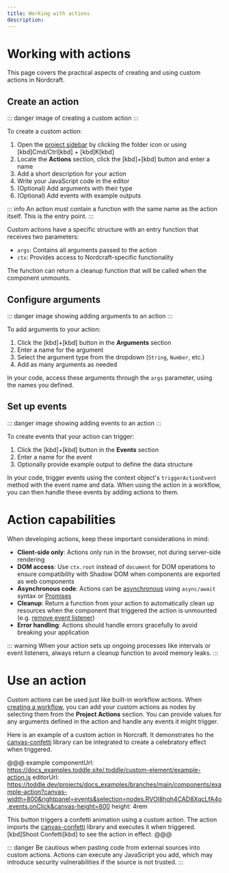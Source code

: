 ```yaml
---
title: Working with actions
description:
---
```


# Working with actions
This page covers the practical aspects of creating and using custom actions in Nordcraft.

## Create an action

::: danger
image of creating a custom action
:::

To create a custom action:
1. Open the [project sidebar](/the-editor/project-sidebar) by clicking the folder icon or using [kbd]Cmd/Ctrl[kbd] + [kbd]K[kbd]
2. Locate the **Actions** section, click the [kbd]+[kbd] button and enter a name
3. Add a short description for your action
4. Write your JavaScript code in the editor
5. (Optional) Add arguments with their type
6. (Optional) Add events with example outputs

::: info
An action must contain a function with the same name as the action itself. This is the entry point.
:::

Custom actions have a specific structure with an entry function that receives two parameters:
- `args`: Contains all arguments passed to the action
- `ctx`: Provides access to Nordcraft-specific functionality

The function can return a cleanup function that will be called when the component unmounts.

## Configure arguments

::: danger
image showing adding arguments to an action
:::

To add arguments to your action:
1. Click the [kbd]+[kbd] button in the **Arguments** section
2. Enter a name for the argument
3. Select the argument type from the dropdown (`String`, `Number`, etc.)
4. Add as many arguments as needed

In your code, access these arguments through the `args` parameter, using the names you defined.

## Set up events

::: danger
image showing adding events to an action
:::

To create events that your action can trigger:
1. Click the [kbd]+[kbd] button in the **Events** section
2. Enter a name for the event
3. Optionally provide example output to define the data structure

In your code, trigger events using the context object's `triggerActionEvent` method with the event name and data. When using the action in a workflow, you can then handle these events by adding actions to them.

# Action capabilities
When developing actions, keep these important considerations in mind:
- **Client-side only**: Actions only run in the browser, not during server-side rendering
- **DOM access**: Use `ctx.root` instead of `document` for DOM operations to ensure compatibility with Shadow DOM when components are exported as web components
- **Asynchronous code**: Actions can be [asynchronous](https://developer.mozilla.org/en-US/docs/Web/JavaScript/Reference/Statements/async_function) using `async/await` syntax or [Promises](https://developer.mozilla.org/en-US/docs/Web/JavaScript/Reference/Global_Objects/Promise)
- **Cleanup**: Return a function from your action to automatically clean up resources when the component that triggered the action is unmounted (e.g. [remove event listener](https://developer.mozilla.org/en-US/docs/Web/API/EventTarget/removeEventListener))
- **Error handling**: Actions should handle errors gracefully to avoid breaking your application

::: warning
When your action sets up ongoing processes like intervals or event listeners, always return a cleanup function to avoid memory leaks.
:::

# Use an action
Custom actions can be used just like built-in workflow actions. When [creating a workflow](/workflows/working-with-workflows), you can add your custom actions as nodes by selecting them from the **Project Actions** section. You can provide values for any arguments defined in the action and handle any events it might trigger.

Here is an example of a custom action in Norcraft. It demonstrates ho the [canvas-confetti](https://github.com/catdad/canvas-confetti) library can be integrated to create a celebratory effect when triggered.

@@@ example
componentUrl: https://docs_examples.toddle.site/.toddle/custom-element/example-action.js
editorUrl: https://toddle.dev/projects/docs_examples/branches/main/components/example-action?canvas-width=800&rightpanel=events&selection=nodes.RVOI8hoh4CAD8XqcLfA4o.events.onClick&canvas-height=800
height: 4rem

This button triggers a confetti animation using a custom action. The action imports the [canvas-confetti](https://github.com/catdad/canvas-confetti) library and executes it when triggered. [kbd]Shoot Confetti[kbd] to see the action in effect.
@@@

::: danger
Be cautious when pasting code from external sources into custom actions. Actions can execute any JavaScript you add, which may introduce security vulnerabilities if the source is not trusted.
:::